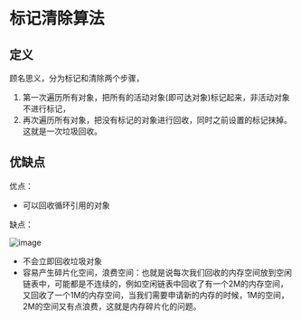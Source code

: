 # 标记清除算法


## 定义

顾名思义，分为标记和清除两个步骤，
1. 第一次遍历所有对象，把所有的活动对象(即可达对象)标记起来，非活动对象不进行标记，
2. 再次遍历所有对象，把没有标记的对象进行回收，同时之前设置的标记抹掉。这就是一次垃圾回收。

## 优缺点

优点：
* 可以回收循环引用的对象

缺点：

![image](http://note.youdao.com/yws/res/10847/6484833AE24C4A8C8DD3C17D831B5ED9)
* 不会立即回收垃圾对象
* 容易产生碎片化空间，浪费空间：也就是说每次我们回收的内存空间放到空闲链表中，可能都是不连续的，例如空闲链表中回收了有一个2M的内存空间，又回收了一个1M的内存空间，当我们需要申请新的内存的时候，1M的空间，2M的空间又有点浪费，这就是内存碎片化的问题。

